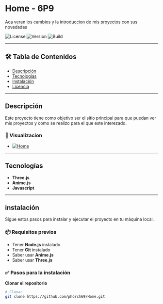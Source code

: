 # Home - 6P9

Aca veran los cambios y la introduccion de mis proyectos con sus novedades

![License](https://img.shields.io/badge/license-MIT-blue.svg)
![Version](https://img.shields.io/badge/version-0.0.9-green.svg)
![Build](https://img.shields.io/badge/Proyecto-En_Proceso-brightgreen)

---

## 🛠 Tabla de Contenidos

- [Descripción](#descripción)
- [Tecnologías](#tecnologías)
- [Instalación](#instalación)
- [Licencia](#licencia)

---

## Descripción

Este proyecto tiene como objetivo ser el sitio principal para que puedan ver mis proyectos y como se realizo para el que este interezado.

### 🚀 Visualizacion
- [![Home](https://img.shields.io/badge/phorch69-Visualizacion-brightgreen)](https://phorch69.github.io/Home)

---

## Tecnologías
- **Three.js**
- **Anime.js**
- **Javascript**

---

## instalación

Sigue estos pasos para instalar y ejecutar el proyecto en tu máquina local.

### 📦 Requisitos previos
- Tener **Node.js** instalado
- Tener **Git** instalado
- Saber usar **Anime.js**
- Saber usar **Three.js**

### ✅ Pasos para la instalación

**Clonar el repositorio**
```bash
# Clonar
git clone https://github.com/phorch69/Home.git
```